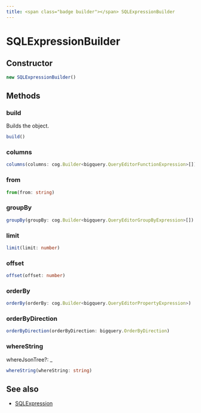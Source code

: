 ```yaml
---
title: <span class="badge builder"></span> SQLExpressionBuilder
---
```

# <span class="badge builder"></span> SQLExpressionBuilder

## Constructor

```typescript
new SQLExpressionBuilder()
```
## Methods

### <span class="badge object-method"></span> build

Builds the object.

```typescript
build()
```

### <span class="badge object-method"></span> columns

```typescript
columns(columns: cog.Builder<bigquery.QueryEditorFunctionExpression>[])
```

### <span class="badge object-method"></span> from

```typescript
from(from: string)
```

### <span class="badge object-method"></span> groupBy

```typescript
groupBy(groupBy: cog.Builder<bigquery.QueryEditorGroupByExpression>[])
```

### <span class="badge object-method"></span> limit

```typescript
limit(limit: number)
```

### <span class="badge object-method"></span> offset

```typescript
offset(offset: number)
```

### <span class="badge object-method"></span> orderBy

```typescript
orderBy(orderBy: cog.Builder<bigquery.QueryEditorPropertyExpression>)
```

### <span class="badge object-method"></span> orderByDirection

```typescript
orderByDirection(orderByDirection: bigquery.OrderByDirection)
```

### <span class="badge object-method"></span> whereString

whereJsonTree?: _

```typescript
whereString(whereString: string)
```

## See also

 * <span class="badge object-type-interface"></span> [SQLExpression](./object-SQLExpression.md)
